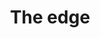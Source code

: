 ---
layout: drawing
title: The edge
image_path: assets/images/drawings/estorvo-4.jpg
inspired: Peter Deligdisch
---